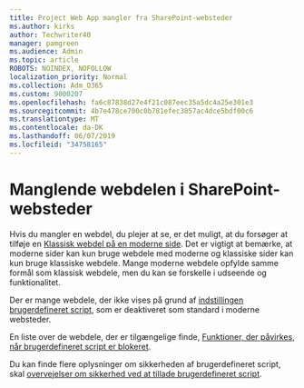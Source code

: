 ```yaml
---
title: Project Web App mangler fra SharePoint-websteder
ms.author: kirks
author: Techwriter40
manager: pamgreen
ms.audience: Admin
ms.topic: article
ROBOTS: NOINDEX, NOFOLLOW
localization_priority: Normal
ms.collection: Adm_O365
ms.custom: 9000207
ms.openlocfilehash: fa6c87838d27e4f21c087eec35a5dc4a25e301e3
ms.sourcegitcommit: 4b7e478ce700c0b781efec3857ac4dce5bdf00c6
ms.translationtype: MT
ms.contentlocale: da-DK
ms.lasthandoff: 06/07/2019
ms.locfileid: "34758165"
---
```

# <a name="missing-web-part-in-sharepoint-site-collection"></a>Manglende webdelen i SharePoint-websteder

Hvis du mangler en webdel, du plejer at se, er det muligt, at du forsøger at tilføje en [Klassisk webdel på en moderne side](https://support.office.com/article/classic-and-modern-web-part-experiences-3fdae6c3-8fc1-49ab-8708-8c104b882e64). Det er vigtigt at bemærke, at moderne sider kan kun bruge webdele med moderne og klassiske sider kan kun bruge klassiske webdele. Mange moderne webdele opfylde samme formål som klassisk webdele, men du kan se forskelle i udseende og funktionalitet.

Der er mange webdele, der ikke vises på grund af [indstillingen brugerdefineret script](https://docs.microsoft.com/sharepoint/allow-or-prevent-custom-script), som er deaktiveret som standard i moderne websteder. 

En liste over de webdele, der er tilgængelige finde, [Funktioner, der påvirkes, når brugerdefineret script er blokeret](https://docs.microsoft.com/sharepoint/allow-or-prevent-custom-script#features-affected-when-custom-script-is-blocked).

 Du kan finde flere oplysninger om sikkerheden af brugerdefineret script, skal [overvejelser om sikkerhed ved at tillade brugerdefineret script](https://docs.microsoft.com/sharepoint/security-considerations-of-allowing-custom-script).
